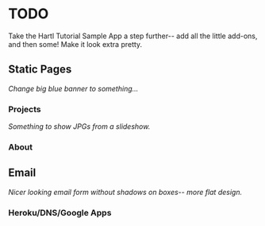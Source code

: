 # TODO


Take the Hartl Tutorial Sample App a step further-- add all the little add-ons, and then some! Make it look extra pretty.





## Static Pages

*Change big blue banner to something...*


### Projects

*Something to show JPGs from a slideshow.*


### About



## Email


*Nicer looking email form without shadows on boxes-- more flat design.*


### Heroku/DNS/Google Apps
